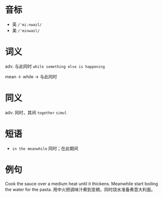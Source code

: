 # 音标

- 英 `/'miːnwaɪl/`
- 美 `/'minwaɪl/`

# 词义

adv. 与此同时
`while something else is happening`



mean ＋ while → 与此同时

# 同义

adv. 同时，其间
`together` `simul`

# 短语

- `in the meanwhile` 同时；在此期间

# 例句

Cook the sauce over a medium heat until it thickens. Meanwhile start boiling the water for the pasta.
用中火把调味汁煮到变稠，同时烧水准备煮意大利面。


